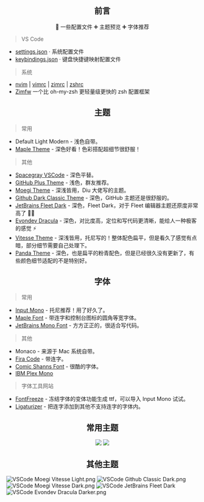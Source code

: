 <h2 align="center">前言</h2>

<p align="center">🤩 一些配置文件 ➕ 主题预览 ➕ 字体推荐</p>

> VS Code

- [settings.json](./2-vscode/settings.json) · 系统配置文件
- [keybindings.json](./2-vscode/keybindings.json) · 键盘快捷键映射配置文件

> 系统

- [nvim](./1-system/.nvim.vim) | [vimrc](./1-system/.vimrc) | [zimrc](./1-system/.zimrc) | [zshrc](./1-system/main.zsh)
- [Zimfw](https://github.com/zimfw/zimfw) 一个比 oh-my-zsh 更轻量级更快的 zsh 配置框架

<h2 align="center">主题</h2>

> 常用

- Default Light Modern - 浅色自带。
- [Maple Theme](https://marketplace.visualstudio.com/items?itemName=subframe7536.theme-maple) - 深色好看！色彩搭配超细节很舒服！

> 其他

- [Spacegray VSCode](https://marketplace.visualstudio.com/items?itemName=ionutvmi.spacegray-vscode) - 深色平替。
- [GitHub Plus Theme](https://marketplace.visualstudio.com/items?itemName=thenikso.github-plus-theme) - 浅色，群友推荐。
- [Moegi Theme](https://marketplace.visualstudio.com/items?itemName=ddiu8081.moegi-theme) - 深浅皆用，Diu 大佬写的主题。
- [Github Dark Classic Theme](https://marketplace.visualstudio.com/items?itemName=BerriJ.github-vscode-theme-dark-classic) - 深色，GitHub 主题还是很舒服的。
- [JetBrains Fleet Dark](https://marketplace.visualstudio.com/items?itemName=FranzGollhammer.jb-fleet-dark) - 深色，Fleet Dark，对于 Fleet 编辑器主题还原度非常高了 👍🏻
- [Evondev Dracula](https://marketplace.visualstudio.com/items?itemName=evondev.dracula-high-contrast) - 深色，对比度高，定位和写代码更清晰，能给人一种极客的感觉 ⚡
- [Vitesse Theme](https://marketplace.visualstudio.com/items?itemName=antfu.theme-vitesse) - 深浅皆用，托尼写的！整体配色扁平，但是看久了感觉有点暗，部分细节需要自己处理下。
- [Panda Theme](https://marketplace.visualstudio.com/items?itemName=tinkertrain.theme-panda) - 深色，也是扁平的粉青配色，但是已经很久没有更新了，有些颜色细节适配的不是特别好。

<h2 align="center">字体</h2>

> 常用

- [Input Mono](https://input.djr.com/) - 托尼推荐！用了好久了。
- [Maple Font](https://github.com/subframe7536/maple-font) - 带连字和控制台图标的圆角等宽字体。
- [JetBrains Mono Font](https://github.com/JetBrains/JetBrainsMono) - 方方正正的，很适合写代码。

> 其他

- Monaco - 来源于 Mac 系统自带。
- [Fira Code](https://github.com/tonsky/FiraCode) - 带连字。
- [Comic Shanns Font](https://github.com/shannpersand/comic-shanns) - 很酷的字体。
- [IBM Plex Mono](https://github.com/IBM/plex)

> 字体工具网站

- [FontFreeze](https://mutsuntsai.github.io/fontfreeze/) - 冻结字体的变体功能生成 ttf，可以导入 Input Mono 试试。
- [Ligaturizer](https://github.com/ToxicFrog/Ligaturizer/) - 把连字添加到其他不支持连字的字体内。

<h2 align="center">常用主题</h2>

<p align="center">
<img src="https://cdn.jsdelivr.net/gh/fengstats/blogcdn@main/2023/VSCode%20Github%20Plus.png" />
<img src="https://cdn.jsdelivr.net/gh/fengstats/blogcdn@main/2024/VSCode%20Maple%20Theme.png" />
</p>

<h2 align="center">其他主题</h2>

![VSCode Moegi Vitesse Light.png](https://cdn.jsdelivr.net/gh/fengstats/blogcdn@main/2023/VSCode%20Meogi%20Vitesse%20Light.png)
![VSCode Github Classic Dark.png](https://cdn.jsdelivr.net/gh/fengstats/blogcdn@main/2023/VSCode%20Github%20Classic%20Dark.png)
![VSCode Moegi Vitesse Dark.png](https://cdn.jsdelivr.net/gh/fengstats/blogcdn@main/2023/VSCode%20Meogi%20Vitesse%20Dark.png)
![VSCode JetBrains Fleet Dark](https://cdn.jsdelivr.net/gh/fengstats/blogcdn@main/2023/VSCode%20JetBrains%20Fleet%20Dark.png)
![VSCode Evondev Dracula Darker.png](https://cdn.jsdelivr.net/gh/fengstats/blogcdn@main/2023/VSCode%20Evondev%20Dracula%20Darker.png)
